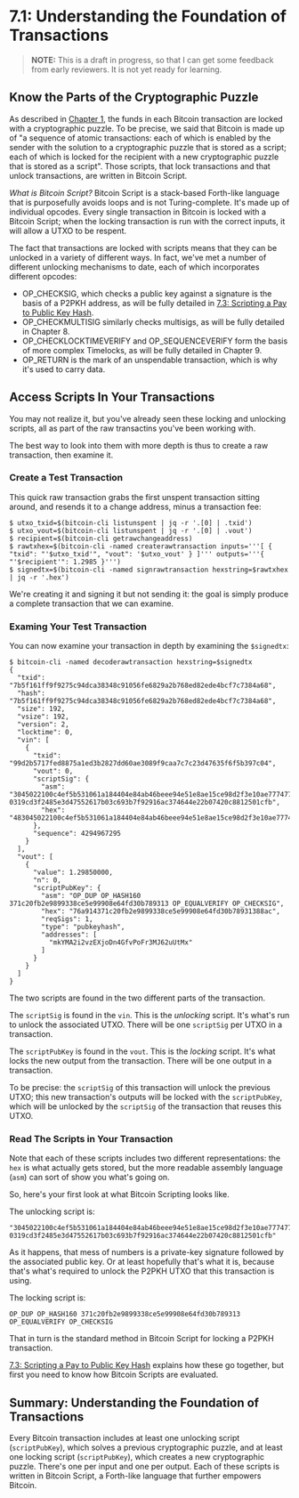 # 7.1: Understanding the Foundation of Transactions

> **NOTE:** This is a draft in progress, so that I can get some feedback from early reviewers. It is not yet ready for learning.

## Know the Parts of the Cryptographic Puzzle

As described in [Chapter 1](1_0_Introducing_Bitcoin.md), the funds in each Bitcoin transaction are locked with a cryptographic puzzle. To be precise, we said that Bitcoin is made up of "a sequence of atomic transactions: each of which is enabled by the sender with the solution to a cryptographic puzzle that is stored as a script; each of which is locked for the recipient with a new cryptographic puzzle that is stored as a script". Those scripts, that lock transactions and that unlock transactions, are written in Bitcoin Script.

_What is Bitcoin Script?_ Bitcoin Script is a stack-based Forth-like language that is purposefully avoids loops and is not Turing-complete. It's made up of individual opcodes. Every single transaction in Bitcoin is locked with a Bitcoin Script; when the locking transaction is run with the correct inputs, it will allow a UTXO to be respent.

The fact that transactions are locked with scripts means that they can be unlocked in a variety of different ways. In fact, we've met a number of different unlocking mechanisms to date, each of which incorporates different opcodes:

   * OP_CHECKSIG, which checks a public key against a signature is the basis of a P2PKH address, as will be fully detailed in [7.3: Scripting a Pay to Public Key Hash](7_3_Scripting_a_Pay_to_Public_Key_Hash.md).
   * OP_CHECKMULTISIG similarly checks multisigs, as will be fully detailed in Chapter 8.
   * OP_CHECKLOCKTIMEVERIFY and OP_SEQUENCEVERIFY form the basis of more complex Timelocks, as will be fully detailed in Chapter 9.
   * OP_RETURN is the mark of an unspendable transaction, which is why it's used to carry data.

## Access Scripts In Your Transactions

You may not realize it, but you've already seen these locking and unlocking scripts, all as part of the raw transactins you've been working with. 

The best way to look into them with more depth is thus to create a raw transaction, then examine it.

### Create a Test Transaction

This quick raw transaction grabs the first unspent transaction sitting around, and resends it to a change address, minus a transaction fee:
```
$ utxo_txid=$(bitcoin-cli listunspent | jq -r '.[0] | .txid') 
$ utxo_vout=$(bitcoin-cli listunspent | jq -r '.[0] | .vout')
$ recipient=$(bitcoin-cli getrawchangeaddress)
$ rawtxhex=$(bitcoin-cli -named createrawtransaction inputs='''[ { "txid": "'$utxo_txid'", "vout": '$utxo_vout' } ]''' outputs='''{ "'$recipient'": 1.2985 }''')
$ signedtx=$(bitcoin-cli -named signrawtransaction hexstring=$rawtxhex | jq -r '.hex')
```
We're creating it and signing it but not sending it: the goal is simply produce a complete transaction that we can examine.

### Examing Your Test Transaction

You can now examine your transaction in depth by examining the `$signedtx`:
```
$ bitcoin-cli -named decoderawtransaction hexstring=$signedtx
{
  "txid": "7b5f161ff9f9275c94dca38348c91056fe6829a2b768ed82ede4bcf7c7384a68",
  "hash": "7b5f161ff9f9275c94dca38348c91056fe6829a2b768ed82ede4bcf7c7384a68",
  "size": 192,
  "vsize": 192,
  "version": 2,
  "locktime": 0,
  "vin": [
    {
      "txid": "99d2b5717fed8875a1ed3b2827dd60ae3089f9caa7c7c23d47635f6f5b397c04",
      "vout": 0,
      "scriptSig": {
        "asm": "3045022100c4ef5b531061a184404e84ab46beee94e51e8ae15ce98d2f3e10ae7774772ffd02203c546c399c4dc1d6eea692f73bb3fff490ea2e98fe300ac6a11840c7d52b6166[ALL] 0319cd3f2485e3d47552617b03c693b7f92916ac374644e22b07420c8812501cfb",
        "hex": "483045022100c4ef5b531061a184404e84ab46beee94e51e8ae15ce98d2f3e10ae7774772ffd02203c546c399c4dc1d6eea692f73bb3fff490ea2e98fe300ac6a11840c7d52b616601210319cd3f2485e3d47552617b03c693b7f92916ac374644e22b07420c8812501cfb"
      },
      "sequence": 4294967295
    }
  ],
  "vout": [
    {
      "value": 1.29850000,
      "n": 0,
      "scriptPubKey": {
        "asm": "OP_DUP OP_HASH160 371c20fb2e9899338ce5e99908e64fd30b789313 OP_EQUALVERIFY OP_CHECKSIG",
        "hex": "76a914371c20fb2e9899338ce5e99908e64fd30b78931388ac",
        "reqSigs": 1,
        "type": "pubkeyhash",
        "addresses": [
          "mkYMA2i2vzEXjoDn4GfvPoFr3MJ62uUtMx"
        ]
      }
    }
  ]
}
```
The two scripts are found in the two different parts of the transaction.

The `scriptSig` is found in the `vin`. This is the _unlocking_ script. It's what's run to unlock the associated UTXO. There will be one `scriptSig` per UTXO in a transaction.

The `scriptPubKey` is found in the `vout`. This is the _locking_ script. It's what locks the new output from the transaction. There will be one output in a transaction.

To be precise: the `scriptSig` of this transaction will unlock the previous UTXO; this new transaction's outputs will be locked with the `scriptPubKey`, which will be unlocked by the `scriptSig` of the transaction that reuses this UTXO.

### Read The Scripts in Your Transaction

Note that each of these scripts includes two different representations: the `hex` is what actually gets stored, but the more readable assembly language (`asm`) can sort of show you what's going on.

So, here's your first look at what Bitcoin Scripting looks like.

The unlocking script is:
```
"3045022100c4ef5b531061a184404e84ab46beee94e51e8ae15ce98d2f3e10ae7774772ffd02203c546c399c4dc1d6eea692f73bb3fff490ea2e98fe300ac6a11840c7d52b6166[ALL] 0319cd3f2485e3d47552617b03c693b7f92916ac374644e22b07420c8812501cfb"
```
As it happens, that mess of numbers is a private-key signature followed by the associated public key. Or at least hopefully that's what it is, because that's what's required to unlock the P2PKH UTXO that this transaction is using.

The locking script is:
```
OP_DUP OP_HASH160 371c20fb2e9899338ce5e99908e64fd30b789313 OP_EQUALVERIFY OP_CHECKSIG
```
That in turn is the standard method in Bitcoin Script for locking a P2PKH transaction.

[7.3: Scripting a Pay to Public Key Hash](7_3_Scripting_a_Pay_to_Public_Key_Hash.md) explains how these go together, but first you need to know how Bitcoin Scripts are evaluated.

## Summary: Understanding the Foundation of Transactions

Every Bitcoin transaction includes at least one unlocking script (`scriptPubKey`), which solves a previous cryptographic puzzle, and at least one locking script (`scriptPubKey`), which creates a new cryptographic puzzle. There's one per input and one per output. Each of these scripts is written in Bitcoin Script, a Forth-like language that further empowers Bitcoin.
